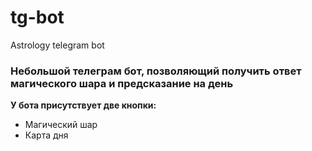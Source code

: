 # tg-bot
Astrology telegram bot
### Небольшой телеграм бот, позволяющий получить ответ магического шара и предсказание на день
**У бота присутствует две кнопки:**
- Магический шар
- Карта дня
